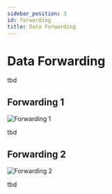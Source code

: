 ```yaml
---
sidebar_position: 3
id: forwarding
title: Data Forwarding
---
```


# Data Forwarding

tbd

## Forwarding 1

![Forwarding 1](/img/forwarding_1.svg)

tbd

## Forwarding 2

![Forwarding 2](/img/forwarding_2.svg)

tbd
